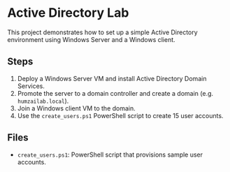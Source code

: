 # Active Directory Lab

This project demonstrates how to set up a simple Active Directory environment using Windows Server and a Windows client.

## Steps
1. Deploy a Windows Server VM and install Active Directory Domain Services.
2. Promote the server to a domain controller and create a domain (e.g. `humzailab.local`).
3. Join a Windows client VM to the domain.
4. Use the `create_users.ps1` PowerShell script to create 15 user accounts.

## Files
- `create_users.ps1`: PowerShell script that provisions sample user accounts.

